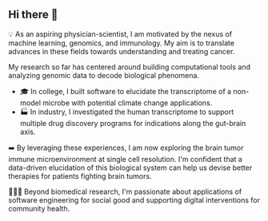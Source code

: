 ## Hi there 👋

<!--
**vsk-1167/vsk-1167** is a ✨ _special_ ✨ repository because its `README.md` (this file) appears on your GitHub profile.

Here are some ideas to get you started:

- 🔭 I’m currently working on ...
- 🌱 I’m currently learning ...
- 👯 I’m looking to collaborate on ...
- 🤔 I’m looking for help with ...
- 💬 Ask me about ...
- 📫 How to reach me: ...
- 😄 Pronouns: ...
- ⚡ Fun fact: ...
-->
💡 As an aspiring physician-scientist, I am motivated by the nexus of machine learning, genomics, and immunology. My aim is to translate advances in these fields towards understanding and treating cancer.

My research so far has centered around building computational tools and analyzing genomic data to decode biological phenomena. 
- 🎓 In college, I built software to elucidate the transcriptome of a non-model microbe with potential climate change applications.
- 🏭 In industry, I investigated the human transcriptome to support multiple drug discovery programs for indications along the gut-brain axis. 

➡️ By leveraging these experiences, I am now exploring the brain tumor immune microenvironment at single cell resolution. I'm confident that a data-driven elucidation of this biological system can help us devise better therapies for patients fighting brain tumors. 

👨🏾‍💻 Beyond biomedical research, I'm passionate about applications of software engineering for social good and supporting digital interventions for community health.

